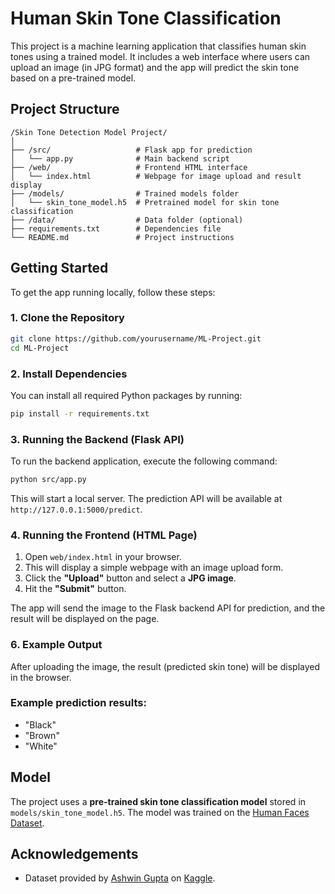 # Human Skin Tone Classification

This project is a machine learning application that classifies human skin tones using a trained model. It includes a web interface where users can upload an image (in JPG format) and the app will predict the skin tone based on a pre-trained model.

## Project Structure

```
/Skin Tone Detection Model Project/
│
├── /src/                   # Flask app for prediction
│   └── app.py              # Main backend script
├── /web/                   # Frontend HTML interface
│   └── index.html          # Webpage for image upload and result display
├── /models/                # Trained models folder
│   └── skin_tone_model.h5  # Pretrained model for skin tone classification
├── /data/                  # Data folder (optional)
├── requirements.txt        # Dependencies file
└── README.md               # Project instructions
```

## Getting Started

To get the app running locally, follow these steps:

### 1. Clone the Repository

```bash
git clone https://github.com/yourusername/ML-Project.git
cd ML-Project
```

### 2. Install Dependencies

You can install all required Python packages by running:

```bash
pip install -r requirements.txt
```

### 3. Running the Backend (Flask API)

To run the backend application, execute the following command:

```bash
python src/app.py
```

This will start a local server. The prediction API will be available at `http://127.0.0.1:5000/predict`.

### 4. Running the Frontend (HTML Page)

1. Open `web/index.html` in your browser.
2. This will display a simple webpage with an image upload form.
3. Click the **"Upload"** button and select a **JPG image**.
4. Hit the **"Submit"** button.

The app will send the image to the Flask backend API for prediction, and the result will be displayed on the page.

### 6. Example Output

After uploading the image, the result (predicted skin tone) will be displayed in the browser.

### Example prediction results:
- "Black"
- "Brown"
- "White"

## Model

The project uses a **pre-trained skin tone classification model** stored in `models/skin_tone_model.h5`. The model was trained on the [Human Faces Dataset](https://www.kaggle.com/datasets/ashwingupta3012/human-faces/data).

## Acknowledgements

- Dataset provided by [Ashwin Gupta](https://www.kaggle.com/ashwingupta3012) on [Kaggle](https://www.kaggle.com/datasets/ashwingupta3012/human-faces/data).